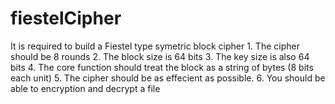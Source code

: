 # fiestelCipher
It is required to build a Fiestel type symetric block cipher 1. The cipher should be 8 rounds 2. The block size is 64 bits 3. The key size is also 64 bits 4. The core function should treat the block as a string of bytes (8 bits each unit) 5. The cipher should be as effecient as possible. 6. You should be able to encryption and decrypt a file 

